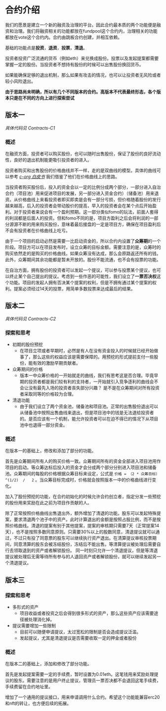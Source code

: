 # 合约介绍
我们的愿景是建立一个新的融资及治理的平台。因此合约最本质的两个功能便是融资和治理。我们将融资相关的功能都放在fundpool这个合约内，治理相关的功能都放在vote这个合约内。合约由跳板合约创建，并相互依赖。

基础的功能点是**投资**，**退资**，**投票**，**清退**。

投资者投资广泛流通的货币（例如eth）来兑换成股份。投票以及发起提案都需要掌握一定的股份。当投资者不想持有股份的时候可以出售股份换回货币。

如果能确保足够的退出机制，那么如果有攻击的情况，也可以让投资者无风险或者较小风险退出。

**由于思路尚未明确，所以有几个不同版本的合约。高版本不代表最终形态，各个版本只是在不同的方向上进行探索尝试**

## 版本一
*具体代码见 Contracts-C1*
### 概述
在融资方面，投资者可以购买股份，也可以随时出售股份，保证了股份的良好流动性，良好的退出机制能更吸引投资者的进入。

投资者购买和出售股份的价格曲线并不一样，走的是双曲线的模型。具体的曲线可以参考 _[c-org 白皮书](https://github.com/C-ORG/whitepaper)_
我们借鉴了他们在价格曲线上的思路。

当投资者购买股份后，投入的资金会以一定的比例分成两个部分，一部分进入自治合约（项目池）用来促进项目的发展，另一部分进入资金合约）（储备池）用来退资。从价格曲线上来看投资者即买即卖是会有一部分亏损，但价格随着股份的发行越来越高，后入的投资者会带动股价的提高，早入的投资者会在某个点后开始盈利。对于投资者来说会有一个盈利预期。这一部分类似fomo的玩法，前面人套得的利润都是后面人的投资。但和fomo不同的是，项目方盈利之后会将利润的一部分源源不断的用来购买股份，意味着最后接盘的一定是项目方，确保在项目盈利后不会有投资者在价格曲线上吃亏。

由于一个项目的启动必然是需要一比启动资金的，所以合约内设置了**众筹期**的一个阶段。项目方可以在项目发布时，设立众筹的目标金额。需要注意的是，众筹时的购买依然走的是购买的价格曲线。如果众筹没有达成，那么会原路返还所有的钱。此外，众筹期间其余功能都是暂未开放的。股份不能流通，也不会有投票的功能。

在自治方面，拥有股份的投资者可以发起一个提议，可以参与投票某个提议，也可以终止某个自己提出的提议。考虑到一些作恶的可能性，我们设立了**一票否决权**这个功能。项目的发起人拥有否决某个提案的权利，但是不拥有通过某个提案的权利。提案必须经过14天的投票，用简单多数投票来达成最后的结果。


## 版本二
*具体代码见 Contracts-C2*
### 探索和思考
- 初期的股份预挖
    - 在项目立项或者早期时，必然是有人在没有资金投入的时候就已经开始做事了，那么这些的权益应该是需要保障的。用预挖的形式提前支付一些股份，能有效的激励早期贡献者。
- 众筹期间的价格
    - 版本一中众筹价格的一开始就走的曲线，我们有思考这是否合理。毕竟早期的投资者都是我们较有利的支持者，一开始就引入竞争逐利的曲线会不会让没有最先入场的投资者丧失部分兴趣？ 是不是在众筹期间对所有投资者采取同等的价格较为合理。
- 清退功能
    - 由于我们设立了两个资金池，储备池和项目池。正常的出售股份退出可以从储备池中按照出售曲线来退出，但是项目池中的钱是无法退给投资者的。是否应该有一个机制，能允许投资者可以在迫不得已的情况下从项目池中也退得一部分资金。
### 概述
在版本一的基础上，修改和添加了部分的功能。

首先是众筹期间所有人的购买价格一致。众筹期间所有的资金全部进入项目池用作项目的启动。等众筹达标后投入的资金才会分成两个部分分别进入项目池和储备池。众筹期间的每股的价格根据众筹目标来设定，公式是  ` 价格 = （2 * 众筹目标）^(1/2)  /   2 ` 。当众筹目标完成时，价格就会按照版本一中的价格曲线进行变化。

加入了股份预挖的功能，在合约初始化的时候允许合约创立者，指定分发一些预挖的股份用来奖励在此之前为项目作贡献的人。

除了正常按照价格曲线出售退出外，额外增加了清退的功能。股东可以发起特殊提案，要求清退两个池子中的资产。此时计算退出的金额是按照占股比例，而不是按照价格曲线。清退的提案有别于其他提案，提案的审核期只需要7天（正常提案14天），也不是按照多数同意原则。只需要30%以上的股数同意，清退提议就可以通过，不过只有投了同意票的股东可以继续执行资产退出。在清算提议审核投票期间，同意清算的股东会被冻结股份，冻结后不能出售。等清算提议被处理后需要自行去领取退到的资产或者解锁股份。 同一时刻只允许一个清退提议，但是等清退提议被处理后无需等待所有参与的人退回资产或者解锁股份，就可以继续发起另一个清退提议。


## 版本三

### 探索和思考
- 多形式的资产
    - 项目收益或者投资之后会得到很多形式的资产，那么这些资产应该需要途径被处理消化掉。
- 提议需要增加一些限制
    - 目前可以随便申请提议，太过宽松的限制是否会造成提议泛滥。
    - 发起提议，尤其是清退提议是否需要收取一定的押金或者股份

### 概述
在版本二的基础上，添加和修改了部分功能。

首先是发起提案需要一定的手续费，暂时设置为0.01eth。这笔钱用来奖励处理提议的股东。需要注意的是用户终止提议，管理员一票否决都不会退回这笔手续费，手续费留在合约地址里。

增加了一个通用的提议接口，用来申请调用什么合约。希望这个功能能兼容erc20和nft的转让，也方便后续的拓展。
